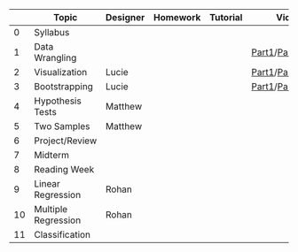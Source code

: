 

|       |Topic            |Designer|Homework|Tutorial|Video                 | 
|-------|-----------------|--------|--------|--------|----------------------|
|0      |Syllabus         |        |        |        |                      |
|1      |Data Wrangling   |        |        |        | [Part1](https://play.library.utoronto.ca/watch/a3702710d99a41aaea390d46a7349c88)/[Part2](https://play.library.utoronto.ca/watch/dfb0a58bbde24227f5cbdef92fbc7410) |
|2      |Visualization    |Lucie   |        |        | [Part1](https://play.library.utoronto.ca/watch/24fdc1887d20fabd6e9f6c3e69b41713)/[Part2](https://play.library.utoronto.ca/watch/db3d10389920a1b9b733e1fb16d37bd3) |
|3      |Bootstrapping    |Lucie   |        |        | [Part1](https://play.library.utoronto.ca/watch/1eb7ac073b3b0af6ac94f903abe6579a)/[Part2](https://play.library.utoronto.ca/watch/885af59f1afd4253f5ce6883808d465f)/[Part3](https://play.library.utoronto.ca/watch/2d6d1325d8e28111a9ab4c509e19dbde) |
|4      |Hypothesis Tests |Matthew |        |        |                      |
|5      |Two Samples      |Matthew |        |        |                      |
|6      |Project/Review   |        |        |        |                      |
|7      |Midterm          |        |        |        |                      |
|8      |Reading Week     |        |        |        |                      |
|9      |Linear Regression|Rohan   |        |        |                      |
|10     |Multiple Regression|Rohan |        |        |                      |
|11     |Classification   |        |        |        |                      |

